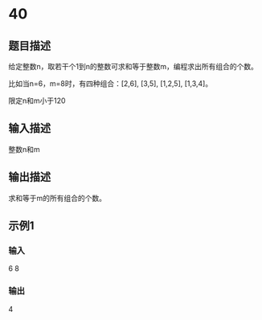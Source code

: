 # 40

## 题目描述

给定整数n，取若干个1到n的整数可求和等于整数m，编程求出所有组合的个数。

比如当n=6，m=8时，有四种组合：[2,6], [3,5], [1,2,5], [1,3,4]。

限定n和m小于120

## 输入描述

整数n和m

## 输出描述

求和等于m的所有组合的个数。

## 示例1

### 输入

6 8

### 输出

4
